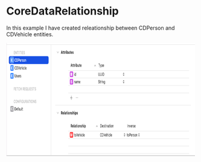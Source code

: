 # CoreDataRelationship


In this example I have created releationship between CDPerson and CDVehicle entities. 

<img src="Entities.png" width="500" height="300">
